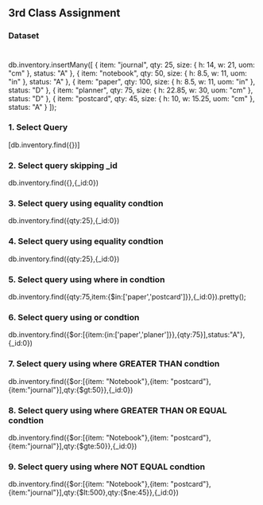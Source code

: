 

## 3rd Class Assignment

   
### Dataset

#

db.inventory.insertMany([
{ item: "journal", qty: 25, size: { h: 14, w: 21, uom: "cm" }, status: "A" },
{ item: "notebook", qty: 50, size: { h: 8.5, w: 11, uom: "in" }, status: "A" },
{ item: "paper", qty: 100, size: { h: 8.5, w: 11, uom: "in" }, status: "D" },
{ item: "planner", qty: 75, size: { h: 22.85, w: 30, uom: "cm" }, status: "D" },
{ item: "postcard", qty: 45, size: { h: 10, w: 15.25, uom: "cm" }, status: "A" }
]); 


### 1. Select Query

[db.inventory.find({})]

### 2. Select query skipping _id

db.inventory.find({},{_id:0})

### 3. Select query using equality condtion

db.inventory.find({qty:25},{_id:0})

### 4. Select query using equality condtion

db.inventory.find({qty:25},{_id:0})

### 5. Select query using where in condtion

db.inventory.find({qty:75,item:{$in:['paper','postcard']}},{_id:0}).pretty();

### 6. Select query using or condtion

db.inventory.find({$or:[{item:{in:['paper','planer']}},{qty:75}],status:"A"},{_id:0})

### 7. Select query using where GREATER THAN condtion

db.inventory.find({$or:[{item: "Notebook"},{item: "postcard"},{item:"journal"}],qty:{$gt:50}},{_id:0})

### 8. Select query using where GREATER THAN OR EQUAL condtion

db.inventory.find({$or:[{item: "Notebook"},{item: "postcard"},{item:"journal"}],qty:{$gte:50}},{_id:0})

### 9. Select query using where NOT EQUAL condtion

db.inventory.find({$or:[{item: "Notebook"},{item: "postcard"},{item:"journal"}],qty:{$lt:500},qty:{$ne:45}},{_id:0})



